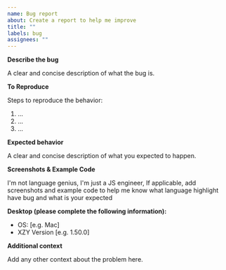 ```yaml
---
name: Bug report
about: Create a report to help me improve
title: ""
labels: bug
assignees: ""
---
```


**Describe the bug**

A clear and concise description of what the bug is.

**To Reproduce**

Steps to reproduce the behavior:

1. ...
2. ...
3. ...

**Expected behavior**

A clear and concise description of what you expected to happen.

**Screenshots & Example Code**

I'm not language genius, I'm just a JS engineer, If applicable, add screenshots and example code to help me know what language highlight have bug and what is your expected

**Desktop (please complete the following information):**

- OS: [e.g. Mac]
- XZY Version [e.g. 1.50.0]

**Additional context**

Add any other context about the problem here.
